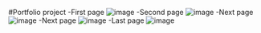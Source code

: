 #Portfolio project
-First page
![image](https://user-images.githubusercontent.com/75586686/111199405-c5a99980-85ea-11eb-9759-401f89b02b59.png)
-Second page
![image](https://user-images.githubusercontent.com/75586686/111199580-fe497300-85ea-11eb-9132-d5e2d6db30d4.png)
-Next page
![image](https://user-images.githubusercontent.com/75586686/111199658-19b47e00-85eb-11eb-842d-8d5984a33557.png)
-Next page
![image](https://user-images.githubusercontent.com/75586686/111200094-90517b80-85eb-11eb-86d9-a8ad113c92a3.png)
-Last page
![image](https://user-images.githubusercontent.com/75586686/111199941-68621800-85eb-11eb-9445-d43ab105c762.png)


